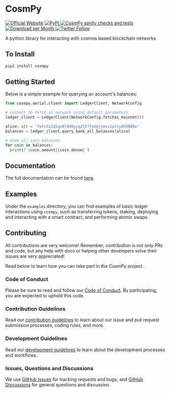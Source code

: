 # CosmPy

[![Official Website](https://img.shields.io/badge/Official%20Website-fetch.ai-blue?style=flat&logo=world&logoColor=white)](https://fetch.ai) 
<a href="https://pypi.org/project/cosmpy/">
<img alt="PyPI" src="https://img.shields.io/pypi/v/cosmpy">
</a>
<a href="https://github.com/fetchai/cosmpy/actions/workflows/workflow.yml">
<img alt="CosmPy sanity checks and tests" src="https://github.com/fetchai/cosmpy/actions/workflows/workflow.yml/badge.svg">
</a>
<a href="https://pypi.org/project/cosmpy/">
<img alt="Download per Month" src="https://img.shields.io/pypi/dm/cosmpy">
</a>
[![Twitter Follow](https://img.shields.io/twitter/follow/fetch_ai?style=social)](https://twitter.com/fetch_ai)

A python library for interacting with cosmos based blockchain networks

## To Install

```bash
pip3 install cosmpy
```

## Getting Started

Below is a simple example for querying an account's balances:

```python
from cosmpy.aerial.client import LedgerClient, NetworkConfig

# connect to Fetch.ai network using default parameters
ledger_client = LedgerClient(NetworkConfig.fetchai_mainnet())

alice: str = 'fetch12q5gw9l9d0yyq2th77x6pjsesczpsly8h5089x'
balances = ledger_client.query_bank_all_balances(alice)

# show all coin balances
for coin in balances:
  print(f'{coin.amount}{coin.denom}')
```

## Documentation

The full documentation can be found [here](https://fetch.ai/docs/guides/fetch-network/cosmpy/install).

## Examples

Under the `examples` directory, you can find examples of basic ledger interactions using `cosmpy`, such as transferring tokens, staking, deploying and interacting with a smart contract, and performing atomic swaps.

## Contributing

All contributions are very welcome! Remember, contribution is not only PRs and code, but any help with docs or helping other developers solve their issues are very appreciated!

Read below to learn how you can take part in the CosmPy project.

### Code of Conduct

Please be sure to read and follow our [Code of Conduct][coc]. By participating, you are expected to uphold this code.

### Contribution Guidelines

Read our [contribution guidelines][contributing] to learn about our issue and pull request submission processes, coding rules, and more.

### Development Guidelines

Read our [development guidelines][developing] to learn about the development processes and workflows.

### Issues, Questions and Discussions

We use [GitHub Issues][issues] for tracking requests and bugs, and [GitHub Discussions][discussion] for general questions and discussion.

[contributing]: https://github.com/fetchai/cosmpy/blob/main/CONTRIBUTING.md
[developing]: https://github.com/fetchai/cosmpy/blob/main/DEVELOPING.md
[coc]: https://github.com/fetchai/cosmpy/blob/main/CODE_OF_CONDUCT.md
[discussion]: https://github.com/fetchai/cosmpy/discussions
[issues]: https://github.com/fetchai/cosmpy/issues
[license]: https://github.com/fetchai/cosmpy/blob/main/LICENSE